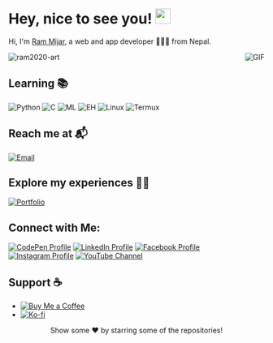 # Hey, nice to see you! <img src="https://emojis.slackmojis.com/emojis/images/1531849430/4246/blob-sunglasses.gif?1531849430" width="30"/>

Hi, I'm [Ram Mijar](https://www.rammijar.com.np/), a web and app developer 👨🏻‍💻 from Nepal.

<!-- Uncomment and use this line for a GIF on the right side -->
<!-- <img align="right" height="250" width="400" alt="GIF" src="https://miro.medium.com/max/1360/1*IRGHmiGsa16stedQvIaZfw.gif" /> -->
<img align="right" alt="GIF" src="https://media.giphy.com/media/3ohzdKvLT1DxFxhZAI/giphy.gif" />

<img src="https://komarev.com/ghpvc/?username=ram2020-art&label=Profile%20views&color=0e75b6&style=flat" alt="ram2020-art" />

## Learning 📚
![Python](https://img.shields.io/badge/-Python-blue)
![C](https://img.shields.io/badge/-C-orange)
![ML](https://img.shields.io/badge/-ML-green)
![EH](https://img.shields.io/badge/-EH-red)
![Linux](https://img.shields.io/badge/-Linux-lightgrey)
![Termux](https://img.shields.io/badge/-Termux-darkblue)

## Reach me at 📬
[![Email](https://img.shields.io/badge/-📬%20Email-%230077B5?style=flat&logo=gmail&logoColor=white)](mailto:admin@rammijar.com.np)

## Explore my experiences 👨‍💼
[![Portfolio](https://img.shields.io/badge/-👨‍💼%20Portfolio-yellow)](https://www.rammijar.com.np/vcard.html)

## Connect with Me:
[![CodePen Profile](https://img.shields.io/badge/CodePen-Profile-blue)](https://codepen.io/ram-mijar)
[![LinkedIn Profile](https://img.shields.io/badge/LinkedIn-Profile-blue)](https://www.linkedin.com/in/ramijar2020)
[![Facebook Profile](https://img.shields.io/badge/Facebook-Profile-blue)](https://www.facebook.com/ram.mijar.165?mibextid=zbwkwl)
[![Instagram Profile](https://img.shields.io/badge/Instagram-Profile-blue)](https://instagram.com/ramijar2020?igshid=ogq5zdc2odk2za==)
[![YouTube Channel](https://img.shields.io/badge/YouTube-Channel-red)](https://www.youtube.com/c/ramijar2020?si=b5we1uogb0162fdn)

## Support ☕
- [![Buy Me a Coffee](https://img.shields.io/badge/-☕%20Buy%20Me%20a%20Coffee-orange)](https://www.buymeacoffee.com/ramijar2020)
- [![Ko-fi](https://img.shields.io/badge/-☕%20Ko--fi-brightgreen)](https://ko-fi.com/rammijar)

<div align="center">
   Show some ❤️ by starring some of the repositories!
</div>
